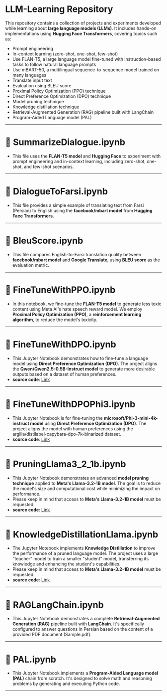 # LLM-Learning Repository
This repository contains a collection of projects and experiments developed while learning about **large language models (LLMs)**. It includes hands-on implementations using **Hugging Face Transformers**, covering topics such as:
* Prompt engineering
* In-context learning (zero-shot, one-shot, few-shot)
* Use FLAN-T5, a large language model fine-tuned with instruction-based tasks to follow natural language prompts
* Use mBART-50, a multilingual sequence-to-sequence model trained on many languages
* Translate input text
* Evaluation using BLEU score
* Proximal Policy Optimization (PPO) technique
* Direct Preference Optimization (DPO) technique
* Model pruning technique
* Knowledge distillation technique
* Retrieval-Augmented Generation (RAG) pipeline built with LangChain
* Program-Aided Language model (PAL)

---

# 📝 SummarizeDialogue.ipynb
* This file uses the **FLAN-T5 model** and **Hugging Face** to experiment with prompt engineering and in-context learning, including zero-shot, one-shot, and few-shot scenarios.

---

# 📝 DialogueToFarsi.ipynb
* This file provides a simple example of translating text from Farsi (Persian) to English using the **facebook/mbart model** from **Hugging Face Transformers**.

---

# 📝 BleuScore.ipynb
* This file compares English-to-Farsi translation quality between **facebook/mbart model** and **Google Translate**, using **BLEU score** as the evaluation metric.

---

# 📝 FineTuneWithPPO.ipynb
* In this notebook, we fine-tune the **FLAN-T5 model** to generate less toxic content using Meta AI's hate speech reward model. We employ **Proximal Policy Optimization (PPO)**, a **reinforcement learning algorithm**, to reduce the model's toxicity.

---

# 📝 FineTuneWithDPO.ipynb
* This Jupyter Notebook demonstrates how to fine-tune a language model using **Direct Preference Optimization (DPO)**. The project aligns the **Qwen/Qwen2.5-0.5B-Instruct model** to generate more desirable outputs based on a dataset of human preferences.
* **source code**: [Link](https://github.com/ShawhinT/YouTube-Blog/tree/main/LLMs)

---

# 📝 FineTuneWithDPOPhi3.ipynb
* This Jupyter Notebook is for fine-tuning the **microsoft/Phi-3-mini-4k-instruct model** using **Direct Preference Optimization (DPO)**. The project aligns the model with human preferences using the argilla/distilabel-capybara-dpo-7k-binarized dataset.
* **source code**: [Link](https://github.com/peremartra/Large-Language-Model-Notebooks-Course)

---

# 📝 PruningLlama3_2_1b.ipynb
* This Jupyter Notebook demonstrates an advanced **model pruning technique** applied to **Meta's Llama-3.2-1B model**. The goal is to reduce the model's size and computational cost while minimizing the impact on performance.
* Please keep in mind that access to **Meta's Llama-3.2-1B model** must be requested.
* **source code**: [Link](https://github.com/peremartra/Large-Language-Model-Notebooks-Course/tree/main)

---

# 📝 KnowledgeDistillationLlama.ipynb
* The Jupyter Notebook implements **Knowledge Distillation** to improve the performance of a pruned language model. The project uses a large "teacher" model to train a smaller "student" model, transferring its knowledge and enhancing the student's capabilities.
* Please keep in mind that access to **Meta's Llama-3.2-1B model** must be requested.
* **source code**: [Link](https://github.com/peremartra/Large-Language-Model-Notebooks-Course/tree/main)

---
# 📝 RAGLangChain.ipynb
* This Jupyter Notebook demonstrates a complete **Retrieval-Augmented Generation (RAG)** pipeline built with **LangChain**. It's specifically configured to answer questions in Persian based on the content of a provided PDF document (Sample.pdf).

---

# 📝 PAL.ipynb
* This Jupyter Notebook implements a **Program-Aided Language model (PAL)** chain from scratch. It's designed to solve math and reasoning problems by generating and executing Python code.

---

